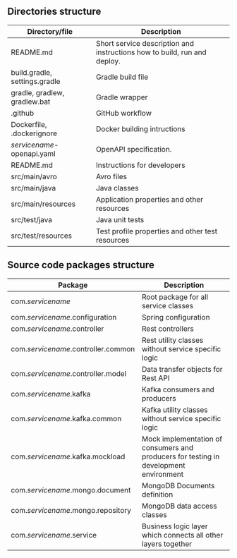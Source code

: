 ## Directories structure

| Directory/file                | Description                                                               |
|-------------------------------|---------------------------------------------------------------------------|
| README.md                     | Short service description and instructions how to build, run and deploy.  |      
| build.gradle, settings.gradle | Gradle build file                                                         |   
| gradle, gradlew, gradlew.bat  | Gradle wrapper                                                            |          
| .github                       | GitHub workflow                                                           |
| Dockerfile, .dockerignore     | Docker building intructions                                               |
| *servicename*-openapi.yaml    | OpenAPI specification.                                                    |
| README.md                     | Instructions for developers                                               | 
| src/main/avro                 | Avro files                                                                |
| src/main/java                 | Java classes                                                              |
| src/main/resources            | Application properties and other resources                                |
| src/test/java                 | Java unit tests                                                           |
| src/test/resources            | Test profile properties and other test resources                          |

## Source code packages structure

| Package                                 | Description                                                                           |
|-----------------------------------------|---------------------------------------------------------------------------------------|
| com.*servicename*                       | Root package for all service classes                                                  | 
| com.*servicename*.configuration         | Spring configuration                                                                  |
| com.*servicename*.controller            | Rest controllers                                                                      |
| com.*servicename*.controller.common     | Rest utility classes without service specific logic                                   |
| com.*servicename*.controller.model      | Data transfer objects for Rest API                                                    | 
| com.*servicename*.kafka                 | Kafka consumers and producers                                                         | 
| com.*servicename*.kafka.common          | Kafka utility classes without service specific logic                                  | 
| com.*servicename*.kafka.mockload        | Mock implementation of consumers and producers for testing in development environment | 
| com.*servicename*.mongo.document        | MongoDB Documents definition                                                          |
| com.*servicename*.mongo.repository      | MongoDB data access classes                                                           |
| com.*servicename*.service               | Business logic layer which connects all other layers together                         |